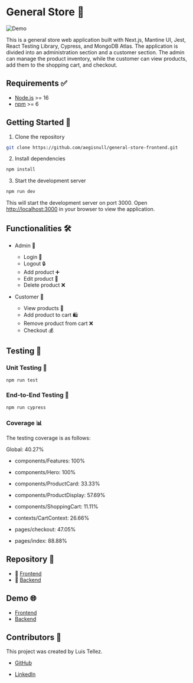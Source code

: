 # General Store 🛒

![Demo](https://github.com/aegisnull/general-store-frontend/assets/27663011/cc56cc35-abc1-41da-93ea-66070441bc31)

This is a general store web application built with Next.js, Mantine UI, Jest, React Testing Library, Cypress, and MongoDB Atlas. The application is divided into an administration section and a customer section. The admin can manage the product inventory, while the customer can view products, add them to the shopping cart, and checkout.

## Requirements ✅

- [Node.js](https://nodejs.org/en/) >= 16
- [npm](https://www.npmjs.com/) >= 6

## Getting Started 🚀

1. Clone the repository

```bash
git clone https://github.com/aegisnull/general-store-frontend.git
```

2. Install dependencies

```bash
npm install
```

3. Start the development server

```bash
npm run dev
```

This will start the development server on port 3000. Open [http://localhost:3000](http://localhost:3000) in your browser to view the application.

## Functionalities 🛠️

- Admin 👤

  - Login 🔑
  - Logout 🔒
  - Add product ➕
  - Edit product 📝
  - Delete product ❌

- Customer 🛒
  - View products 👀
  - Add product to cart 🛍️
  - Remove product from cart ❌
  - Checkout 💰

## Testing 🧪

### Unit Testing 🧩

```bash
npm run test
```

### End-to-End Testing 🔄

```bash
npm run cypress
```

### Coverage 📊

The testing coverage is as follows:

Global: 40.27%

- components/Features: 100%
- components/Hero: 100%
- components/ProductCard: 33.33%
- components/ProductDisplay: 57.69%
- components/ShoppingCart: 11.11%

- contexts/CartContext: 26.66%

- pages/checkout: 47.05%
- pages/index: 88.88%

## Repository 📂

- 📁 [Frontend](https://github.com/aegisnull/general-store-frontend)
- 📁 [Backend](https://github.com/aegisnull/general-store-backend)

## Demo 🌐

- [Frontend](https://store-frontend-aegisnull.vercel.app)
- [Backend](https://general-store-backend-production-62ab.up.railway.app/)

## Contributors 🤝

This project was created by Luis Tellez.

- [GitHub](https://github.com/aegisnull)

- [LinkedIn](https://www.linkedin.com/in/luistellezv/)

